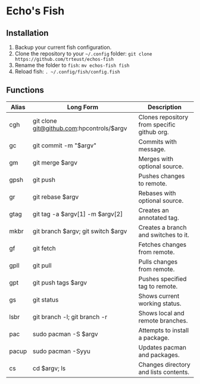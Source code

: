 # Echo's Fish
## Installation
1. Backup your current fish configuration.
2. Clone the repository to your `~/.config` folder: `git clone https://github.com/trteust/echos-fish`
3. Rename the folder to `fish`: `mv echos-fish fish`
4. Reload fish: `. ~/.config/fish/config.fish`

## Functions

| Alias | Long Form                                 | Description                                       |
| ----- | ----------------------------------------- | ------------------------------------------------- |
| cgh   | git clone git@github.com:hpcontrols/$argv | Clones repository from specific github org.       |
| gc    | git commit -m "$argv"                     | Commits with message.                             |
| gm    | git merge $argv                           | Merges with optional source.                      |
| gpsh  | git push                                  | Pushes changes to remote.                         |
| gr    | git rebase $argv                          | Rebases with optional source.                     |
| gtag  | git tag -a $argv[1] -m $argv[2]           | Creates an annotated tag.                         |
| mkbr  | git branch $argv; git switch $argv        | Creates a branch and switches to it.              |
| gf    | git fetch                                 | Fetches changes from remote.                      |
| gpll  | git pull                                  | Pulls changes from remote.                        |
| gpt   | git push tags $argv                       | Pushes specified tag to remote.                   |
| gs    | git status                                | Shows current working status.                     |
| lsbr  | git branch -l; git branch -r              | Shows local and remote branches.                  |
| pac   | sudo pacman -S $argv                      | Attempts to install a package.                    |
| pacup | sudo pacman -Syyu                         | Updates pacman and packages.                      |
| cs    | cd $argv; ls                              | Changes directory and lists contents.             |
